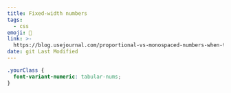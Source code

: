 ```yaml
---
title: Fixed-width numbers
tags:
  - css
emoji: 🔢
link: >-
  https://blog.usejournal.com/proportional-vs-monospaced-numbers-when-to-use-which-one-in-order-to-avoid-wiggling-labels-e31b1c83e4d0
date: git Last Modified
---
```


```css
.yourClass {
  font-variant-numeric: tabular-nums;
}
```
